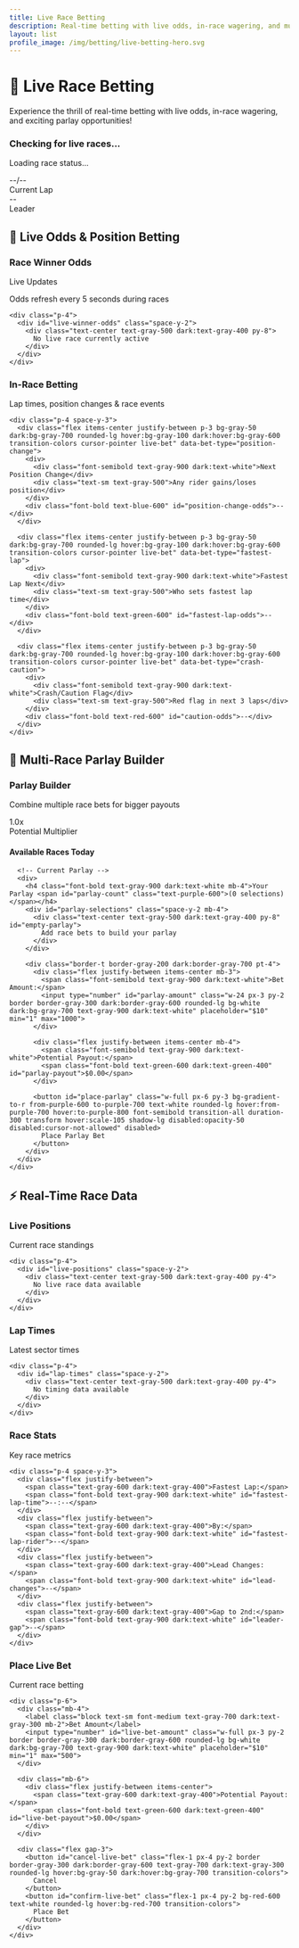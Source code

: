 ```yaml
---
title: Live Race Betting
description: Real-time betting with live odds, in-race wagering, and multi-race parlays
layout: list
profile_image: /img/betting/live-betting-hero.svg
---
```


# 🔴 Live Race Betting

Experience the thrill of real-time betting with live odds, in-race wagering, and exciting parlay opportunities!

<!-- Live Race Status -->
<div id="live-race-banner" class="hidden bg-gradient-to-r from-red-50 to-orange-50 dark:from-red-900/20 dark:to-orange-900/20 border border-red-200 dark:border-red-800 rounded-xl p-6 my-8 shadow-lg">
  <div class="flex flex-col lg:flex-row lg:items-center lg:justify-between gap-4">
    <div class="flex items-center">
      <div class="w-4 h-4 bg-red-500 rounded-full animate-pulse mr-3"></div>
      <div>
        <h3 class="text-xl font-bold text-gray-900 dark:text-white" id="live-race-title">Checking for live races...</h3>
        <p class="text-gray-600 dark:text-gray-300" id="live-race-status">Loading race status...</p>
      </div>
    </div>
    <div class="flex items-center gap-4">
      <div class="text-center">
        <div class="text-2xl font-bold text-red-600 dark:text-red-400" id="live-lap">--/--</div>
        <div class="text-sm text-gray-500">Current Lap</div>
      </div>
      <div class="text-center">
        <div class="text-2xl font-bold text-blue-600 dark:text-blue-400" id="live-leader">--</div>
        <div class="text-sm text-gray-500">Leader</div>
      </div>
    </div>
  </div>
</div>

## 🎯 Live Odds & Position Betting

<div class="grid grid-cols-1 lg:grid-cols-2 gap-6 my-8">
  <!-- Live Race Winner Odds -->
  <div class="bg-white dark:bg-gray-800 rounded-xl shadow-lg border border-gray-200 dark:border-gray-700 overflow-hidden">
    <div class="bg-gradient-to-r from-green-600 to-green-700 p-4 text-white">
      <div class="flex items-center justify-between">
        <h3 class="font-bold">Race Winner Odds</h3>
        <div class="flex items-center text-green-100">
          <div class="w-2 h-2 bg-green-300 rounded-full animate-pulse mr-2"></div>
          <span class="text-sm">Live Updates</span>
        </div>
      </div>
      <p class="text-green-100 text-sm">Odds refresh every 5 seconds during races</p>
    </div>
    
    <div class="p-4">
      <div id="live-winner-odds" class="space-y-2">
        <div class="text-center text-gray-500 dark:text-gray-400 py-8">
          No live race currently active
        </div>
      </div>
    </div>
  </div>
  
  <!-- In-Race Position Changes -->
  <div class="bg-white dark:bg-gray-800 rounded-xl shadow-lg border border-gray-200 dark:border-gray-700 overflow-hidden">
    <div class="bg-gradient-to-r from-blue-600 to-blue-700 p-4 text-white">
      <h3 class="font-bold">In-Race Betting</h3>
      <p class="text-blue-100 text-sm">Lap times, position changes & race events</p>
    </div>
    
    <div class="p-4 space-y-3">
      <div class="flex items-center justify-between p-3 bg-gray-50 dark:bg-gray-700 rounded-lg hover:bg-gray-100 dark:hover:bg-gray-600 transition-colors cursor-pointer live-bet" data-bet-type="position-change">
        <div>
          <div class="font-semibold text-gray-900 dark:text-white">Next Position Change</div>
          <div class="text-sm text-gray-500">Any rider gains/loses position</div>
        </div>
        <div class="font-bold text-blue-600" id="position-change-odds">--</div>
      </div>
      
      <div class="flex items-center justify-between p-3 bg-gray-50 dark:bg-gray-700 rounded-lg hover:bg-gray-100 dark:hover:bg-gray-600 transition-colors cursor-pointer live-bet" data-bet-type="fastest-lap">
        <div>
          <div class="font-semibold text-gray-900 dark:text-white">Fastest Lap Next</div>
          <div class="text-sm text-gray-500">Who sets fastest lap time</div>
        </div>
        <div class="font-bold text-green-600" id="fastest-lap-odds">--</div>
      </div>
      
      <div class="flex items-center justify-between p-3 bg-gray-50 dark:bg-gray-700 rounded-lg hover:bg-gray-100 dark:hover:bg-gray-600 transition-colors cursor-pointer live-bet" data-bet-type="crash-caution">
        <div>
          <div class="font-semibold text-gray-900 dark:text-white">Crash/Caution Flag</div>
          <div class="text-sm text-gray-500">Red flag in next 3 laps</div>
        </div>
        <div class="font-bold text-red-600" id="caution-odds">--</div>
      </div>
    </div>
  </div>
</div>

## 🎲 Multi-Race Parlay Builder

<div class="bg-white dark:bg-gray-800 rounded-xl shadow-lg border border-gray-200 dark:border-gray-700 overflow-hidden my-8">
  <div class="bg-gradient-to-r from-purple-600 to-purple-700 p-6 text-white">
    <div class="flex flex-col sm:flex-row sm:items-center sm:justify-between">
      <div>
        <h3 class="text-xl font-bold mb-2">Parlay Builder</h3>
        <p class="text-purple-100">Combine multiple race bets for bigger payouts</p>
      </div>
      <div class="mt-4 sm:mt-0">
        <div class="text-right">
          <div class="text-2xl font-bold" id="parlay-multiplier">1.0x</div>
          <div class="text-sm text-purple-200">Potential Multiplier</div>
        </div>
      </div>
    </div>
  </div>
  
  <!-- Parlay Race Selection -->
  <div class="p-6">
    <div class="grid grid-cols-1 lg:grid-cols-2 gap-6">
      <!-- Available Races -->
      <div>
        <h4 class="font-bold text-gray-900 dark:text-white mb-4">Available Races Today</h4>
        <div class="space-y-3" id="parlay-races">
          <!-- Race selection will be populated here -->
        </div>
      </div>
      
      <!-- Current Parlay -->
      <div>
        <h4 class="font-bold text-gray-900 dark:text-white mb-4">Your Parlay <span id="parlay-count" class="text-purple-600">(0 selections)</span></h4>
        <div id="parlay-selections" class="space-y-2 mb-4">
          <div class="text-center text-gray-500 dark:text-gray-400 py-8" id="empty-parlay">
            Add race bets to build your parlay
          </div>
        </div>
        
        <div class="border-t border-gray-200 dark:border-gray-700 pt-4">
          <div class="flex justify-between items-center mb-3">
            <span class="font-semibold text-gray-900 dark:text-white">Bet Amount:</span>
            <input type="number" id="parlay-amount" class="w-24 px-3 py-2 border border-gray-300 dark:border-gray-600 rounded-lg bg-white dark:bg-gray-700 text-gray-900 dark:text-white" placeholder="$10" min="1" max="1000">
          </div>
          
          <div class="flex justify-between items-center mb-4">
            <span class="font-semibold text-gray-900 dark:text-white">Potential Payout:</span>
            <span class="font-bold text-green-600 dark:text-green-400" id="parlay-payout">$0.00</span>
          </div>
          
          <button id="place-parlay" class="w-full px-6 py-3 bg-gradient-to-r from-purple-600 to-purple-700 text-white rounded-lg hover:from-purple-700 hover:to-purple-800 font-semibold transition-all duration-300 transform hover:scale-105 shadow-lg disabled:opacity-50 disabled:cursor-not-allowed" disabled>
            Place Parlay Bet
          </button>
        </div>
      </div>
    </div>
  </div>
</div>

## ⚡ Real-Time Race Data

<div class="grid grid-cols-1 lg:grid-cols-3 gap-6 my-8">
  <!-- Live Leaderboard -->
  <div class="bg-white dark:bg-gray-800 rounded-xl shadow-lg border border-gray-200 dark:border-gray-700 overflow-hidden">
    <div class="bg-gradient-to-r from-yellow-600 to-orange-600 p-4 text-white">
      <h3 class="font-bold">Live Positions</h3>
      <p class="text-yellow-100 text-sm">Current race standings</p>
    </div>
    
    <div class="p-4">
      <div id="live-positions" class="space-y-2">
        <div class="text-center text-gray-500 dark:text-gray-400 py-4">
          No live race data available
        </div>
      </div>
    </div>
  </div>
  
  <!-- Lap Times -->
  <div class="bg-white dark:bg-gray-800 rounded-xl shadow-lg border border-gray-200 dark:border-gray-700 overflow-hidden">
    <div class="bg-gradient-to-r from-cyan-600 to-blue-600 p-4 text-white">
      <h3 class="font-bold">Lap Times</h3>
      <p class="text-cyan-100 text-sm">Latest sector times</p>
    </div>
    
    <div class="p-4">
      <div id="lap-times" class="space-y-2">
        <div class="text-center text-gray-500 dark:text-gray-400 py-4">
          No timing data available
        </div>
      </div>
    </div>
  </div>
  
  <!-- Race Stats -->
  <div class="bg-white dark:bg-gray-800 rounded-xl shadow-lg border border-gray-200 dark:border-gray-700 overflow-hidden">
    <div class="bg-gradient-to-r from-emerald-600 to-green-600 p-4 text-white">
      <h3 class="font-bold">Race Stats</h3>
      <p class="text-emerald-100 text-sm">Key race metrics</p>
    </div>
    
    <div class="p-4 space-y-3">
      <div class="flex justify-between">
        <span class="text-gray-600 dark:text-gray-400">Fastest Lap:</span>
        <span class="font-bold text-gray-900 dark:text-white" id="fastest-lap-time">--:--</span>
      </div>
      <div class="flex justify-between">
        <span class="text-gray-600 dark:text-gray-400">By:</span>
        <span class="font-bold text-gray-900 dark:text-white" id="fastest-lap-rider">--</span>
      </div>
      <div class="flex justify-between">
        <span class="text-gray-600 dark:text-gray-400">Lead Changes:</span>
        <span class="font-bold text-gray-900 dark:text-white" id="lead-changes">--</span>
      </div>
      <div class="flex justify-between">
        <span class="text-gray-600 dark:text-gray-400">Gap to 2nd:</span>
        <span class="font-bold text-gray-900 dark:text-white" id="leader-gap">--</span>
      </div>
    </div>
  </div>
</div>

<!-- Live Betting Modal -->
<div id="live-bet-modal" class="fixed inset-0 bg-black bg-opacity-50 hidden z-50 flex items-center justify-center p-4">
  <div class="bg-white dark:bg-gray-800 rounded-xl shadow-2xl max-w-md w-full">
    <div class="bg-gradient-to-r from-red-600 to-red-700 p-6 text-white rounded-t-xl">
      <h3 class="text-xl font-bold" id="modal-title">Place Live Bet</h3>
      <p class="text-red-100" id="modal-subtitle">Current race betting</p>
    </div>
    
    <div class="p-6">
      <div class="mb-4">
        <label class="block text-sm font-medium text-gray-700 dark:text-gray-300 mb-2">Bet Amount</label>
        <input type="number" id="live-bet-amount" class="w-full px-3 py-2 border border-gray-300 dark:border-gray-600 rounded-lg bg-white dark:bg-gray-700 text-gray-900 dark:text-white" placeholder="$10" min="1" max="500">
      </div>
      
      <div class="mb-6">
        <div class="flex justify-between items-center">
          <span class="text-gray-600 dark:text-gray-400">Potential Payout:</span>
          <span class="font-bold text-green-600 dark:text-green-400" id="live-bet-payout">$0.00</span>
        </div>
      </div>
      
      <div class="flex gap-3">
        <button id="cancel-live-bet" class="flex-1 px-4 py-2 border border-gray-300 dark:border-gray-600 text-gray-700 dark:text-gray-300 rounded-lg hover:bg-gray-50 dark:hover:bg-gray-700 transition-colors">
          Cancel
        </button>
        <button id="confirm-live-bet" class="flex-1 px-4 py-2 bg-red-600 text-white rounded-lg hover:bg-red-700 transition-colors">
          Place Bet
        </button>
      </div>
    </div>
  </div>
</div>

<script>
document.addEventListener('DOMContentLoaded', function() {
  initializeLiveBetting();
  
  let liveBettingActive = false;
  let raceDataInterval;
  let oddsUpdateInterval;
  let currentParlaySelections = [];
  
  async function initializeLiveBetting() {
    // Check if there's an active race
    await checkForActiveRace();
    
    // Initialize parlay builder
    await initializeParlayBuilder();
    
    // Set up event listeners
    setupEventListeners();
    
    // Start live updates if race is active
    if (liveBettingActive) {
      startLiveUpdates();
    }
  }
  
  async function checkForActiveRace() {
    try {
      const response = await fetch('/api/races/live-status');
      if (response.ok) {
        const data = await response.json();
        
        if (data.activeRace) {
          liveBettingActive = true;
          showLiveRaceBanner(data.activeRace);
          if (data.liveOdds) {
            populateLiveOdds(data.liveOdds);
          }
          if (data.raceData) {
            populateRaceData(data.raceData);
          }
        } else {
          showNoActiveRace();
        }
      } else {
        console.log('No live race API response');
        showNoActiveRace();
      }
    } catch (error) {
      console.log('Live race API not available');
      showNoActiveRace();
    }
  }
  
  function showLiveRaceBanner(raceData) {
    document.getElementById('live-race-banner').classList.remove('hidden');
    document.getElementById('live-race-title').textContent = raceData.name || 'Live Race';
    document.getElementById('live-race-status').textContent = 
      `Lap ${raceData.currentLap || 0} of ${raceData.totalLaps || 0} • Live betting active`;
    document.getElementById('live-lap').textContent = 
      `${raceData.currentLap || 0}/${raceData.totalLaps || 0}`;
    document.getElementById('live-leader').textContent = raceData.leader || 'Loading...';
  }
  
  function populateLiveOdds(odds) {
    const container = document.getElementById('live-winner-odds');
    if (!odds || odds.length === 0) {
      container.innerHTML = '<div class="text-center text-gray-500 dark:text-gray-400 py-8">Loading live odds...</div>';
      return;
    }
    
    container.innerHTML = odds.map((rider, index) => {
      const changeIcon = rider.change === 'up' ? '🔼' : rider.change === 'down' ? '🔽' : '▶️';
      const changeColor = rider.change === 'up' ? 'text-green-600' : 
                         rider.change === 'down' ? 'text-red-600' : 'text-gray-600';
      
      return `
        <div class="flex items-center justify-between p-3 bg-gray-50 dark:bg-gray-700 rounded-lg hover:bg-gray-100 dark:hover:bg-gray-600 transition-colors cursor-pointer live-winner-bet" data-rider="${rider.name}" data-odds="${rider.odds}">
          <div class="flex items-center">
            <span class="text-sm font-bold w-8 text-gray-500">#${rider.position || index + 1}</span>
            <span class="font-semibold text-gray-900 dark:text-white">${rider.name}</span>
          </div>
          <div class="flex items-center gap-2">
            <span class="${changeColor}">${changeIcon}</span>
            <span class="font-bold text-green-600">${rider.odds}</span>
          </div>
        </div>
      `;
    }).join('');
  }
  
  function populateRaceData(raceData) {
    // Populate live positions
    if (raceData.positions) {
      const container = document.getElementById('live-positions');
      container.innerHTML = raceData.positions.slice(0, 6).map(rider => `
        <div class="flex items-center justify-between text-sm">
          <div class="flex items-center">
            <span class="font-bold w-8 text-gray-500">${rider.position}</span>
            <span class="text-gray-900 dark:text-white">${rider.name}</span>
          </div>
          <span class="text-gray-500">+${rider.gap || '0.0'}s</span>
        </div>
      `).join('');
    }
    
    // Populate lap times
    if (raceData.lapTimes) {
      const container = document.getElementById('lap-times');
      container.innerHTML = raceData.lapTimes.slice(0, 4).map(lap => `
        <div class="flex items-center justify-between text-sm">
          <span class="text-gray-900 dark:text-white">${lap.rider}</span>
          <span class="font-mono ${lap.fastest ? 'text-green-600 font-bold' : 'text-gray-500'}">${lap.time}</span>
        </div>
      `).join('');
    }
    
    // Update race stats
    if (raceData.stats) {
      document.getElementById('fastest-lap-time').textContent = raceData.stats.fastestLap || '--:--';
      document.getElementById('fastest-lap-rider').textContent = raceData.stats.fastestLapRider || '--';
      document.getElementById('lead-changes').textContent = raceData.stats.leadChanges || '--';
      document.getElementById('leader-gap').textContent = raceData.stats.leaderGap || '--';
    }
    
    // Update in-race betting odds
    if (raceData.inRaceOdds) {
      document.getElementById('position-change-odds').textContent = raceData.inRaceOdds.positionChange || '--';
      document.getElementById('fastest-lap-odds').textContent = raceData.inRaceOdds.fastestLap || '--';
      document.getElementById('caution-odds').textContent = raceData.inRaceOdds.caution || '--';
    }
  }
  
  async function initializeParlayBuilder() {
    try {
      const response = await fetch('/api/races/upcoming');
      if (response.ok) {
        const data = await response.json();
        populateParlayRaces(data.races || []);
      } else {
        populateParlayRaces([]);
      }
    } catch (error) {
      console.log('Upcoming races API not available');
      populateParlayRaces([]);
    }
  }
  
  function populateParlayRaces(races) {
    const container = document.getElementById('parlay-races');
    
    if (races.length === 0) {
      container.innerHTML = `
        <div class="text-center text-gray-500 dark:text-gray-400 py-8">
          No upcoming races available for parlay betting
        </div>
      `;
      return;
    }
    
    container.innerHTML = races.slice(0, 4).map(race => `
      <div class="border border-gray-200 dark:border-gray-600 rounded-lg p-3 hover:bg-gray-50 dark:hover:bg-gray-700 transition-colors">
        <div class="flex items-center justify-between mb-2">
          <h5 class="font-semibold text-gray-900 dark:text-white">${race.name}</h5>
          <span class="text-xs px-2 py-1 rounded-full ${race.status === 'live' ? 'bg-red-100 text-red-800' : 'bg-blue-100 text-blue-800'}">${race.status}</span>
        </div>
        <p class="text-sm text-gray-500 mb-3">${race.date} ${race.time}</p>
        <div class="grid grid-cols-2 gap-2">
          <button class="px-3 py-2 text-sm bg-gray-100 dark:bg-gray-600 text-gray-900 dark:text-white rounded hover:bg-gray-200 dark:hover:bg-gray-500 transition-colors parlay-option" data-race-id="${race.id}" data-bet="winner" data-odds="2.5">
            Race Winner (+150)
          </button>
          <button class="px-3 py-2 text-sm bg-gray-100 dark:bg-gray-600 text-gray-900 dark:text-white rounded hover:bg-gray-200 dark:hover:bg-gray-500 transition-colors parlay-option" data-race-id="${race.id}" data-bet="podium" data-odds="1.8">
            Top 3 Finish (+80)
          </button>
        </div>
      </div>
    `).join('');
  }
  
  function setupEventListeners() {
    // Live winner betting
    document.addEventListener('click', function(e) {
      if (e.target.closest('.live-winner-bet')) {
        const bet = e.target.closest('.live-winner-bet');
        openLiveBetModal('Race Winner', bet.dataset.rider, bet.dataset.odds);
      }
      
      if (e.target.closest('.live-bet')) {
        const bet = e.target.closest('.live-bet');
        const betType = bet.dataset.betType;
        const odds = bet.querySelector('[id$="-odds"]')?.textContent || '+120';
        openLiveBetModal('In-Race Bet', betType, odds);
      }
      
      if (e.target.closest('.parlay-option')) {
        const option = e.target.closest('.parlay-option');
        addToParlayBet(option);
      }
    });
    
    // Modal handlers
    document.getElementById('cancel-live-bet')?.addEventListener('click', closeLiveBetModal);
    document.getElementById('confirm-live-bet')?.addEventListener('click', confirmLiveBet);
    
    // Amount calculation
    document.getElementById('parlay-amount')?.addEventListener('input', updateParlayPayout);
    document.getElementById('live-bet-amount')?.addEventListener('input', updateLiveBetPayout);
    
    // Place parlay bet
    document.getElementById('place-parlay')?.addEventListener('click', placeParlayBet);
  }
  
  function openLiveBetModal(type, selection, odds) {
    document.getElementById('modal-title').textContent = type;
    document.getElementById('modal-subtitle').textContent = selection;
    document.getElementById('live-bet-modal').classList.remove('hidden');
    
    // Store current bet data
    document.getElementById('live-bet-modal').dataset.selection = selection;
    document.getElementById('live-bet-modal').dataset.odds = odds;
    
    updateLiveBetPayout();
  }
  
  function closeLiveBetModal() {
    document.getElementById('live-bet-modal').classList.add('hidden');
    document.getElementById('live-bet-amount').value = '';
  }
  
  function updateLiveBetPayout() {
    const amount = parseFloat(document.getElementById('live-bet-amount').value) || 0;
    const odds = document.getElementById('live-bet-modal').dataset.odds || '+120';
    const multiplier = parseFloat(odds.replace('+', '')) / 100 + 1;
    const payout = amount * multiplier;
    
    document.getElementById('live-bet-payout').textContent = `$${payout.toFixed(2)}`;
  }
  
  function confirmLiveBet() {
    const amount = document.getElementById('live-bet-amount').value;
    const selection = document.getElementById('live-bet-modal').dataset.selection;
    
    if (!amount || parseFloat(amount) < 1) {
      alert('Please enter a valid bet amount');
      return;
    }
    
    // Place the bet via API
    placeLiveBet(selection, amount);
    closeLiveBetModal();
  }
  
  async function placeLiveBet(selection, amount) {
    try {
      const response = await fetch('/api/bets/live', {
        method: 'POST',
        headers: { 'Content-Type': 'application/json' },
        body: JSON.stringify({ selection, amount })
      });
      
      if (response.ok) {
        showBetConfirmation(`Live bet placed: $${amount} on ${selection}`);
      } else {
        alert('Failed to place bet. Please try again.');
      }
    } catch (error) {
      alert('Unable to place bet. Please check your connection.');
    }
  }
  
  function addToParlayBet(option) {
    const raceId = option.dataset.raceId;
    const betType = option.dataset.bet;
    const odds = parseFloat(option.dataset.odds);
    
    // Check if this race is already in parlay
    const existingIndex = currentParlaySelections.findIndex(s => s.raceId === raceId);
    if (existingIndex >= 0) {
      currentParlaySelections[existingIndex] = { raceId, betType, odds, text: option.textContent };
    } else {
      currentParlaySelections.push({ raceId, betType, odds, text: option.textContent });
    }
    
    updateParlayDisplay();
  }
  
  function updateParlayDisplay() {
    const container = document.getElementById('parlay-selections');
    const countElement = document.getElementById('parlay-count');
    const emptyMessage = document.getElementById('empty-parlay');
    
    if (currentParlaySelections.length === 0) {
      container.innerHTML = emptyMessage.outerHTML;
    } else {
      container.innerHTML = currentParlaySelections.map((selection, index) => `
        <div class="flex items-center justify-between p-2 bg-purple-50 dark:bg-purple-900/20 rounded-lg">
          <span class="text-sm text-gray-900 dark:text-white">${selection.text}</span>
          <button class="text-red-600 hover:text-red-800 remove-parlay" data-index="${index}">×</button>
        </div>
      `).join('');
    }
    
    countElement.textContent = `(${currentParlaySelections.length} selections)`;
    
    // Calculate multiplier
    const multiplier = currentParlaySelections.reduce((acc, sel) => acc * sel.odds, 1);
    document.getElementById('parlay-multiplier').textContent = `${multiplier.toFixed(1)}x`;
    
    // Enable/disable place bet button
    const placeButton = document.getElementById('place-parlay');
    placeButton.disabled = currentParlaySelections.length < 2;
    
    updateParlayPayout();
    
    // Add remove handlers
    document.querySelectorAll('.remove-parlay').forEach(btn => {
      btn.addEventListener('click', function() {
        const index = parseInt(this.dataset.index);
        currentParlaySelections.splice(index, 1);
        updateParlayDisplay();
      });
    });
  }
  
  function updateParlayPayout() {
    const amount = parseFloat(document.getElementById('parlay-amount').value) || 0;
    const multiplier = currentParlaySelections.reduce((acc, sel) => acc * sel.odds, 1);
    const payout = amount * multiplier;
    
    document.getElementById('parlay-payout').textContent = `$${payout.toFixed(2)}`;
  }
  
  async function placeParlayBet() {
    const amount = document.getElementById('parlay-amount').value;
    
    if (!amount || parseFloat(amount) < 1) {
      alert('Please enter a valid bet amount');
      return;
    }
    
    if (currentParlaySelections.length < 2) {
      alert('Please select at least 2 races for a parlay');
      return;
    }
    
    try {
      const response = await fetch('/api/bets/parlay', {
        method: 'POST',
        headers: { 'Content-Type': 'application/json' },
        body: JSON.stringify({ 
          selections: currentParlaySelections,
          amount: parseFloat(amount)
        })
      });
      
      if (response.ok) {
        showBetConfirmation(`Parlay bet placed: $${amount} on ${currentParlaySelections.length} races`);
        
        // Reset parlay
        currentParlaySelections = [];
        updateParlayDisplay();
        document.getElementById('parlay-amount').value = '';
      } else {
        alert('Failed to place parlay bet. Please try again.');
      }
    } catch (error) {
      alert('Unable to place parlay bet. Please check your connection.');
    }
  }
  
  function startLiveUpdates() {
    // Update odds every 5 seconds
    oddsUpdateInterval = setInterval(updateLiveData, 5000);
    
    // Update race data every 10 seconds
    raceDataInterval = setInterval(updateRaceData, 10000);
  }
  
  async function updateLiveData() {
    try {
      const response = await fetch('/api/races/live-odds');
      if (response.ok) {
        const data = await response.json();
        if (data.odds) {
          populateLiveOdds(data.odds);
        }
        if (data.raceData) {
          populateRaceData(data.raceData);
        }
      }
    } catch (error) {
      console.log('Live odds update failed');
    }
  }
  
  async function updateRaceData() {
    try {
      const response = await fetch('/api/races/live-data');
      if (response.ok) {
        const data = await response.json();
        if (data.raceData) {
          populateRaceData(data.raceData);
        }
      }
    } catch (error) {
      console.log('Race data update failed');
    }
  }
  
  function showBetConfirmation(message) {
    const notification = document.createElement('div');
    notification.className = 'fixed top-4 right-4 z-50 bg-green-600 text-white px-6 py-3 rounded-lg shadow-lg font-medium';
    notification.textContent = message;
    document.body.appendChild(notification);
    
    setTimeout(() => {
      notification.remove();
    }, 4000);
  }
  
  function showNoActiveRace() {
    // Update UI to show no active race
    const container = document.querySelector('#live-winner-odds');
    if (container) {
      container.innerHTML = `
        <div class="text-center py-8 text-gray-500 dark:text-gray-400">
          <div class="text-4xl mb-4">🏁</div>
          <h3 class="font-bold mb-2">No Live Race Active</h3>
          <p class="text-sm">Live betting will be available during race events</p>
        </div>
      `;
    }
  }
  
  // Cleanup intervals when page unloads
  window.addEventListener('beforeunload', function() {
    if (oddsUpdateInterval) clearInterval(oddsUpdateInterval);
    if (raceDataInterval) clearInterval(raceDataInterval);
  });
});
</script>

<!-- Load Social Sharing for Big Wins -->
<script src="/js/social-sharing.js"></script>

<script>
// Enhanced live betting with win sharing
document.addEventListener('DOMContentLoaded', function() {
  // Add a demo button to test the sharing feature
  const demoSection = document.createElement('div');
  demoSection.className = 'bg-yellow-100 dark:bg-yellow-900 border border-yellow-200 dark:border-yellow-800 rounded-lg p-4 my-6 text-center';
  demoSection.innerHTML = `
    <h4 class="font-bold text-yellow-800 dark:text-yellow-200 mb-2">🎉 Demo Feature</h4>
    <p class="text-yellow-700 dark:text-yellow-300 mb-3">Try out the social sharing feature for big wins!</p>
    <button id="demo-big-win" class="px-6 py-2 bg-yellow-600 text-white rounded-lg hover:bg-yellow-700 font-medium transition-colors">
      Simulate Big Win & Share
    </button>
  `;
  
  // Insert after the live race banner
  const banner = document.getElementById('live-race-banner');
  if (banner && banner.nextSibling) {
    banner.parentNode.insertBefore(demoSection, banner.nextSibling);
  }
  
  // Add demo functionality
  document.getElementById('demo-big-win')?.addEventListener('click', function() {
    // Create a realistic big win scenario
    const bigWinData = {
      id: Date.now(),
      payout: 1250.00,
      amount: 75.00,
      raceName: 'Thunder Valley National - 450 Main Event',
      betType: 'Live Race Winner',
      odds: '+1567',
      status: 'won'
    };
    
    // Show celebration notification first
    showBigWinCelebration(bigWinData);
    
    // Then show sharing modal after celebration
    setTimeout(() => {
      if (window.winSharingManager) {
        window.winSharingManager.showWinSharingModal(bigWinData);
      }
    }, 3000);
  });
  
  function showBigWinCelebration(winData) {
    const celebration = document.createElement('div');
    celebration.className = 'fixed inset-0 z-50 flex items-center justify-center pointer-events-none';
    celebration.innerHTML = `
      <div class="text-center animate-bounce">
        <div class="text-8xl mb-4">🎉🏆💰</div>
        <div class="text-4xl font-bold text-yellow-400 mb-2">BIG WIN!</div>
        <div class="text-3xl font-bold text-white">$${winData.payout.toFixed(2)}</div>
        <div class="text-xl text-gray-300 mt-2">${winData.raceName}</div>
      </div>
    `;
    
    document.body.appendChild(celebration);
    
    // Remove after animation
    setTimeout(() => {
      if (celebration.parentNode) {
        celebration.parentNode.removeChild(celebration);
      }
    }, 3000);
  }
  
  // Integrate with existing bet confirmation
  const originalConfirmLiveBet = window.confirmLiveBet;
  if (originalConfirmLiveBet) {
    window.confirmLiveBet = function() {
      originalConfirmLiveBet();
      
      // Simulate a win scenario for demo (in real app, this would come from your API)
      setTimeout(() => {
        const randomWin = Math.random() > 0.7; // 30% chance of big win
        if (randomWin) {
          const winAmount = Math.random() * 500 + 100; // $100-$600 win
          const betAmount = 25;
          
          const winData = {
            id: Date.now(),
            payout: winAmount,
            amount: betAmount,
            raceName: 'Live Race Bet',
            betType: 'Position Change',
            odds: '+' + Math.floor((winAmount / betAmount - 1) * 100),
            status: 'won'
          };
          
          // Trigger the sharing modal for big wins
          if (winAmount >= 50) {
            document.dispatchEvent(new CustomEvent('betSettled', { detail: winData }));
          }
        }
      }, 2000);
    };
  }
});
</script>